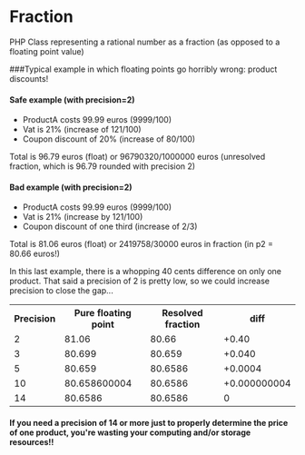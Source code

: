 # Fraction
PHP Class representing a rational number as a fraction (as opposed to a floating point value)


###Typical example in which floating points go horribly wrong: product discounts!

#### Safe example (with precision=2)
 - ProductA costs 99.99 euros (9999/100)
 - Vat is 21% (increase of 121/100)
 - Coupon discount of 20%  (increase of 80/100)

Total is 96.79 euros (float) or 96790320/1000000 euros (unresolved fraction, which is 96.79 rounded with precision 2)

#### Bad example (with precision=2)
 - ProductA costs 99.99 euros (9999/100)
 - Vat is 21% (increase by 121/100)
 - Coupon discount of one third (increase of 2/3)

Total is 81.06 euros (float) or 2419758/30000 euros in fraction (in p2 = 80.66 euros!)

In this last example, there is a whopping 40 cents difference on only one product.
That said a precision of 2 is pretty low, so we could increase precision to close the gap...

<table>
<tr><th>Precision</th><th>Pure floating point</th><th>Resolved fraction</th><th>diff</th></tr>
<tr><td>2</td><td>81.06</td><td>80.66</td><td>+0.40</td></tr>
<tr><td>3</td><td>80.699</td><td>80.659</td><td>+0.040</td></tr>
<tr><td>5</td><td>80.659</td><td>80.6586</td><td>+0.0004</td></tr>
<tr><td>10</td><td>80.658600004</td><td>80.6586</td><td>+0.000000004</td></tr>
<tr><td>14</td><td>80.6586</td><td>80.6586</td><td>0</td></tr>
</table>


#### If you need a precision of 14 or more just to properly determine the price of one product, you're wasting your computing and/or storage resources!!